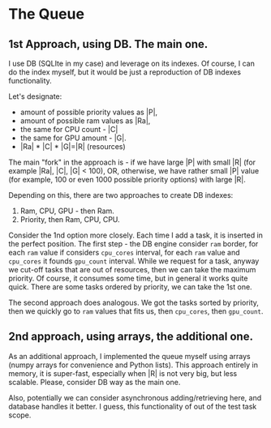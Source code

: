 # The Queue


## 1st Approach, using DB. The main one. 
I use DB (SQLIte in my case) and leverage on its indexes.
Of course, I can do the index myself, but it would be just a reproduction of DB indexes functionality.

Let's designate:
* amount of possible priority values as |P|,
* amount of possible ram values as |Ra|,
* the same for CPU count - |C|
* the same for GPU amount - |G|.
* |Ra| * |C| * |G|=|R| (resources)

The main "fork" in the approach is - if we have large |P| with small |R| 
(for example |Ra|, |C|, |G| < 100), OR, otherwise, we have rather small |P| value (for example, 100 or even 
1000 possible priority options) with large |R|. 

Depending on this, there are two approaches to create DB indexes:
1. Ram, CPU, GPU - then Ram.
2. Priority, then Ram, CPU, CPU.
 
Consider the 1nd option more closely.
Each time I add a task, it is inserted in the perfect position. 
The first step - the DB engine consider `ram` border, for each `ram` value if considers `cpu_cores` interval, 
for each `ram` value and `cpu_cores` it founds `gpu_count` interval.
While we request for a task, anyway we cut-off tasks that are out of resources, 
then we can take the maximum priority. 
Of course, it consumes some time, but in general it works quite quick.
There are some tasks ordered by priority, we can take the 1st one. 

The second approach does analogous. We got the tasks sorted by priority, 
then we quickly go to `ram` values that fits us, then `cpu_cores`, then `gpu_count`.    
 
## 2nd approach, using arrays, the additional one.

As an additional approach, I implemented the queue myself using arrays (numpy arrays for convenience and Python lists).
This approach entirely in memory, it is super-fast, especially when |R| is not very big, but less scalable.
Please, consider DB way as the main one. 

Also, potentially we can consider asynchronous adding/retrieving here, and database handles it better. 
I guess, this functionality of out of the test task scope. 
